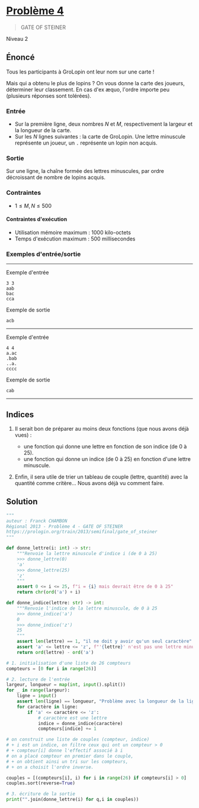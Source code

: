 # [Problème 4](https://prologin.org/train/2013/semifinal/gate_of_steiner)
> GATE OF STEINER

Niveau 2

## Énoncé

Tous les participants à GroLopin ont leur nom sur une carte !

Mais qui a obtenu le plus de lopins ? On vous donne la carte des joueurs, déterminer leur classement. En cas d'ex æquo, l'ordre importe peu (plusieurs réponses sont tolérées).

### Entrée

+ Sur la première ligne, deux nombres $N$ et $M$, respectivement la largeur et la longueur de la carte.
+ Sur les $N$ lignes suivantes : la carte de GroLopin. Une lettre minuscule représente un joueur, un `.` représente un lopin non acquis.

### Sortie

Sur une ligne, la chaîne formée des lettres minuscules, par ordre décroissant de nombre de lopins acquis.

### Contraintes

+ $1 \leqslant M, N \leqslant 500$

#### Contraintes d'exécution

+ Utilisation mémoire maximum : 1000 kilo-octets
+ Temps d'exécution maximum : 500 millisecondes

### Exemples d'entrée/sortie

---

Exemple d'entrée

    3 3
    aab
    bac
    cca

Exemple de sortie

    acb

---

Exemple d'entrée

    4 4
    a.ac
    .bab
    ..a.
    cccc

Exemple de sortie

    cab

---

## Indices

1. Il serait bon de préparer au moins deux fonctions (que nous avons déjà vues) : 
    + une fonction qui donne une lettre en fonction de son indice (de 0 à 25).
    + une fonction qui donne un indice (de 0 à 25) en fonction d'une lettre minuscule.

2. Enfin, il sera utile de trier un tableau de couple (lettre, quantité) avec la quantité comme critère... Nous avons déjà vu comment faire.

## Solution

```python
"""
auteur : Franck CHAMBON
Régional 2013 - Problème 4 - GATE OF STEINER
https://prologin.org/train/2013/semifinal/gate_of_steiner
"""

def donne_lettre(i: int) -> str:
    """Renvoie la lettre minuscule d'indice i (de 0 à 25)
    >>> donne_lettre(0)
    'a'
    >>> donne_lettre(25)
    'z'
    """
    assert 0 <= i <= 25, f"i = {i} mais devrait être de 0 à 25"
    return chr(ord('a') + i)

def donne_indice(lettre: str) -> int:
    """Renvoie l'indice de la lettre minuscule, de 0 à 25
    >>> donne_indice('a')
    0
    >>> donne_indice('z')
    25
    """
    assert len(lettre) == 1, "il ne doit y avoir qu'un seul caractère"
    assert 'a' <= lettre <= 'z', f"'{lettre}' n'est pas une lettre minuscule"
    return ord(lettre) - ord('a')

# 1. initialisation d'une liste de 26 compteurs
compteurs = [0 for i in range(26)]

# 2. lecture de l'entrée
largeur, longueur = map(int, input().split())
for _ in range(largeur):
    ligne = input()
    assert len(ligne) == longueur, "Problème avec la longueur de la ligne"
    for caractère in ligne:
        if 'a' <= caractère <= 'z':
            # caractère est une lettre
            indice = donne_indice(caractère)
            compteurs[indice] += 1

# on construit une liste de couples (compteur, indice)
# + i est un indice, on filtre ceux qui ont un compteur > 0
# + compteur[i] donne l'effectif associé à i
# on a placé compteur en premier dans le couple,
# + on obtient ainsi un tri sur les compteurs,
# + on a choisit l'ordre inverse.

couples = [(compteurs[i], i) for i in range(26) if compteurs[i] > 0]
couples.sort(reverse=True)

# 3. écriture de la sortie
print("".join(donne_lettre(i) for q,i in couples))
```
